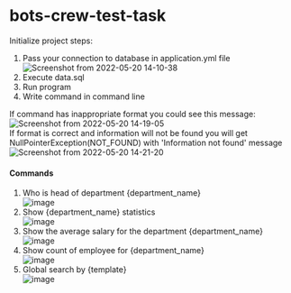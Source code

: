# bots-crew-test-task

Initialize project steps:
1) Pass your connection to database in application.yml file ![Screenshot from 2022-05-20 14-10-38](https://user-images.githubusercontent.com/80060514/169515936-28cfca7c-acae-4a69-9fcb-592401276740.png)
2) Execute data.sql
3) Run program
4) Write command in command line  

If command has inappropriate format you could see this message:  
![Screenshot from 2022-05-20 14-19-05](https://user-images.githubusercontent.com/80060514/169517167-7c327fc3-2654-47b9-9b07-a90e3f2724ed.png)  
If format is correct and information will not be found you will get NullPointerException(NOT_FOUND) with 'Information not found' message
![Screenshot from 2022-05-20 14-21-20](https://user-images.githubusercontent.com/80060514/169517512-4448c269-2806-4d5e-bd1e-a71a0d6f3ac1.png)  

#### Commands
1) Who is head of department {department_name}  
![image](https://user-images.githubusercontent.com/80060514/169710327-4a91242b-55a9-40a3-a719-42f23b6ca381.png)
2) Show {department_name} statistics  
![image](https://user-images.githubusercontent.com/80060514/169710355-646dc6e1-04a4-415f-b118-c15fb574edc2.png)
3) Show the average salary for the department {department_name}  
![image](https://user-images.githubusercontent.com/80060514/169710434-1b50876a-9e17-4d20-bc33-614cad2066c7.png)
4) Show count of employee for {department_name}  
![image](https://user-images.githubusercontent.com/80060514/169710490-3b239414-5a54-493b-929a-2a24a098896a.png)
5) Global search by {template}  
![image](https://user-images.githubusercontent.com/80060514/169710502-b180c0bd-4e82-4c28-9145-04374b643b17.png)
